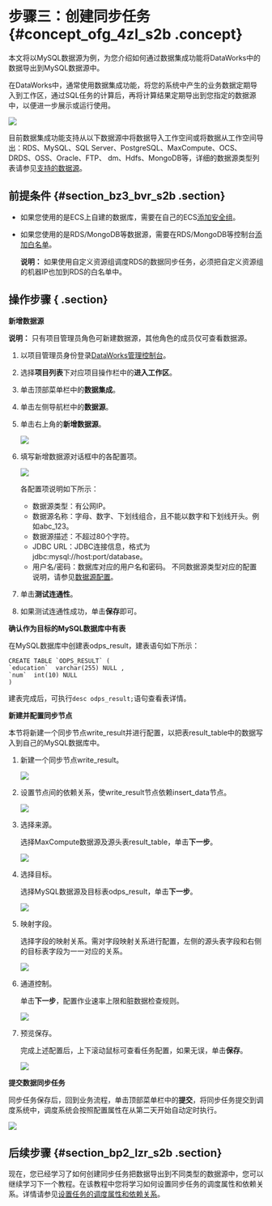 # 步骤三：创建同步任务 {#concept_ofg_4zl_s2b .concept}

本文将以MySQL数据源为例，为您介绍如何通过数据集成功能将DataWorks中的数据导出到MySQL数据源中。

在DataWorks中，通常使用数据集成功能，将您的系统中产生的业务数据定期导入到工作区，通过SQL任务的计算后，再将计算结果定期导出到您指定的数据源中，以便进一步展示或运行使用。

![](http://static-aliyun-doc.oss-cn-hangzhou.aliyuncs.com/assets/img/16182/15362151008989_zh-CN.png)

目前数据集成功能支持从以下数据源中将数据导入工作空间或将数据从工作空间导出：RDS、MySQL、SQL Server、PostgreSQL、MaxCompute、OCS、DRDS、OSS、Oracle、FTP、 dm、Hdfs、MongoDB等，详细的数据源类型列表请参见[支持的数据源](../../../../intl.zh-CN/使用指南/数据集成/数据源配置/支持的数据源.md#)。

## 前提条件 {#section_bz3_bvr_s2b .section}

-   如果您使用的是ECS上自建的数据库，需要在自己的ECS[添加安全组](../../../../intl.zh-CN/使用指南/数据集成/常见配置/添加安全组.md#)。
-   如果您使用的是RDS/MongoDB等数据源，需要在RDS/MongoDB等控制台[添加白名单](../../../../intl.zh-CN/使用指南/数据集成/常见配置/添加白名单.md#)。

    **说明：** 如果使用自定义资源组调度RDS的数据同步任务，必须把自定义资源组的机器IP也加到RDS的白名单中。


## 操作步骤 { .section}

**新增数据源**

**说明：** 只有项目管理员角色可新建数据源，其他角色的成员仅可查看数据源。

1.  以项目管理员身份登录[DataWorks管理控制台](https://workbench.data.aliyun.com/console)。
2.  选择**项目列表**下对应项目操作栏中的**进入工作区**。
3.  单击顶部菜单栏中的**数据集成**。
4.  单击左侧导航栏中的**数据源**。
5.  单击右上角的**新增数据源**。

    ![](http://static-aliyun-doc.oss-cn-hangzhou.aliyuncs.com/assets/img/16182/15362151008990_zh-CN.png)

6.  填写新增数据源对话框中的各配置项。

    ![](http://static-aliyun-doc.oss-cn-hangzhou.aliyuncs.com/assets/img/16182/15362151008991_zh-CN.jpg)

    各配置项说明如下所示：

    -   数据源类型：有公网IP。
    -   数据源名称：字母、数字、下划线组合，且不能以数字和下划线开头。例如abc\_123。
    -   数据源描述：不超过80个字符。
    -   JDBC URL：JDBC连接信息，格式为jdbc:mysql://host:port/database。
    -   用户名/密码：数据库对应的用户名和密码。
    不同数据源类型对应的配置说明，请参见[数据源配置](../../../../intl.zh-CN/使用指南/数据集成/数据源配置/配置MySQL数据源.md#)。

7.  单击**测试连通性**。
8.  如果测试连通性成功，单击**保存**即可。

**确认作为目标的MySQL数据库中有表**

在MySQL数据库中创建表odps\_result，建表语句如下所示：

```
CREATE TABLE `ODPS_RESULT` (
`education`  varchar(255) NULL ,
`num`  int(10) NULL 
)
```

建表完成后，可执行`desc odps_result;`语句查看表详情。

**新建并配置同步节点**

本节将新建一个同步节点write\_result并进行配置，以把表result\_table中的数据写入到自己的MySQL数据库中。

1.  新建一个同步节点write\_result。

    ![](http://static-aliyun-doc.oss-cn-hangzhou.aliyuncs.com/assets/img/16182/15362151008992_zh-CN.png)

2.  设置节点间的依赖关系，使write\_result节点依赖insert\_data节点。

    ![](http://static-aliyun-doc.oss-cn-hangzhou.aliyuncs.com/assets/img/16182/15362151008993_zh-CN.png)

3.  选择来源。

    选择MaxCompute数据源及源头表result\_table，单击**下一步**。

    ![](http://static-aliyun-doc.oss-cn-hangzhou.aliyuncs.com/assets/img/16182/15362151008994_zh-CN.png)

4.  选择目标。

    选择MySQL数据源及目标表odps\_result，单击**下一步**。

    ![](http://static-aliyun-doc.oss-cn-hangzhou.aliyuncs.com/assets/img/16182/15362151008995_zh-CN.png)

5.  映射字段。

    选择字段的映射关系。需对字段映射关系进行配置，左侧的源头表字段和右侧的目标表字段为一一对应的关系。

    ![](http://static-aliyun-doc.oss-cn-hangzhou.aliyuncs.com/assets/img/16182/15362151018996_zh-CN.png)

6.  通道控制。

    单击**下一步**，配置作业速率上限和脏数据检查规则。

    ![](http://static-aliyun-doc.oss-cn-hangzhou.aliyuncs.com/assets/img/16182/15362151018997_zh-CN.png)

7.  预览保存。

    完成上述配置后，上下滚动鼠标可查看任务配置，如果无误，单击**保存**。

    ![](http://static-aliyun-doc.oss-cn-hangzhou.aliyuncs.com/assets/img/16182/15362151018998_zh-CN.png)


**提交数据同步任务**

同步任务保存后，回到业务流程，单击顶部菜单栏中的**提交**，将同步任务提交到调度系统中，调度系统会按照配置属性在从第二天开始自动定时执行。

![](http://static-aliyun-doc.oss-cn-hangzhou.aliyuncs.com/assets/img/16182/15362151018999_zh-CN.png)

## 后续步骤 {#section_bp2_lzr_s2b .section}

现在，您已经学习了如何创建同步任务把数据导出到不同类型的数据源中，您可以继续学习下一个教程。在该教程中您将学习如何设置同步任务的调度属性和依赖关系。详情请参见[设置任务的调度属性和依赖关系](intl.zh-CN/快速开始/步骤四：设置周期和依赖.md#)。

